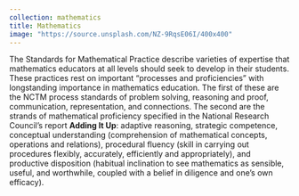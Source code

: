 ```yaml
---
collection: mathematics
title: Mathematics
image: "https://source.unsplash.com/NZ-9RqsE06I/400x400"
---
```

The Standards for Mathematical Practice describe varieties of expertise that mathematics educators at all levels should seek to develop in their students. These practices rest on important “processes and proficiencies” with longstanding importance in mathematics education. The first of these are the NCTM process standards of problem solving, reasoning and proof, communication, representation, and connections. The second are the strands of mathematical proficiency specified in the National Research Council’s report **Adding It Up**: adaptive reasoning, strategic competence, conceptual understanding (comprehension of mathematical concepts, operations and relations), procedural fluency (skill in carrying out procedures flexibly, accurately, efficiently and appropriately), and productive disposition (habitual inclination to see mathematics as sensible, useful, and worthwhile, coupled with a belief in diligence and one’s own efficacy).
